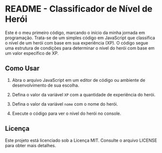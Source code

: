 # README - Classificador de Nível de Herói

Este é o meu primeiro código, marcando o início da minha jornada em programação. Trata-se de um simples código em JavaScript que classifica o nível de um herói com base em sua experiência (XP). O código segue uma estrutura de condições para determinar o nível do herói com base em um valor específico de XP.

## Como Usar

1. Abra o arquivo JavaScript em um editor de código ou ambiente de desenvolvimento de sua escolha.

2. Defina o valor da variável `XP` com a quantidade de experiência do herói.

3. Defina o valor da variável `nome` com o nome do herói.

4. Execute o código para ver o nível do herói no console.

## Licença
Este projeto está licenciado sob a Licença MIT. Consulte o arquivo LICENSE para obter mais detalhes.
